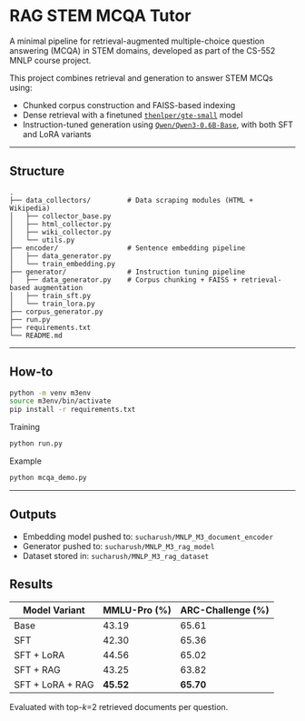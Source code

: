 <!-- # MNLP-M3: RAG-Enhanced Instruction Tuning Pipeline -->
# RAG STEM MCQA Tutor

A minimal pipeline for retrieval-augmented multiple-choice question answering (MCQA) in STEM domains, developed as part of the CS-552 MNLP course project.

This project combines retrieval and generation to answer STEM MCQs using:

- Chunked corpus construction and FAISS-based indexing
- Dense retrieval with a finetuned [`thenlper/gte-small`](https://huggingface.co/thenlper/gte-small) model
- Instruction-tuned generation using [`Qwen/Qwen3-0.6B-Base`](https://huggingface.co/Qwen/Qwen3-0.6B-Base), with both SFT and LoRA variants

---

## Structure

```
.
├── data_collectors/         # Data scraping modules (HTML + Wikipedia)
│   ├── collector_base.py
│   ├── html_collector.py
│   ├── wiki_collector.py
│   └── utils.py
├── encoder/                 # Sentence embedding pipeline
│   ├── data_generator.py
│   └── train_embedding.py
├── generator/               # Instruction tuning pipeline
│   ├── data_generator.py    # Corpus chunking + FAISS + retrieval-based augmentation
│   ├── train_sft.py        
│   └── train_lora.py        
├── corpus_generator.py      
├── run.py                 
├── requirements.txt
└── README.md
```

---

## How-to

```bash
python -m venv m3env
source m3env/bin/activate
pip install -r requirements.txt
```
Training
```bash
python run.py
```
Example
```bash
python mcqa_demo.py
```
---

## Outputs

- Embedding model pushed to: `sucharush/MNLP_M3_document_encoder`
- Generator pushed to: `sucharush/MNLP_M3_rag_model`
- Dataset stored in: `sucharush/MNLP_M3_rag_dataset`

## Results
| Model Variant    | MMLU-Pro (%) | ARC-Challenge (%)|
| ---------------- | --------- | ------------- |
| Base             | 43.19     | 65.61         |
| SFT              | 42.30     | 65.36         |
| SFT + LoRA           | 44.56     | 65.02         |
| SFT + RAG            | 43.25     | 63.82         |
| SFT + LoRA + RAG | **45.52** | **65.70**     |


Evaluated with top-*k*=2 retrieved documents per question.